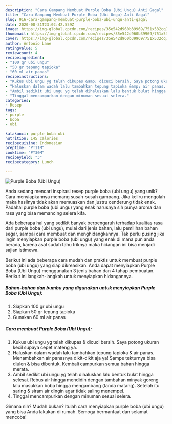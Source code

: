 ```yaml
---
description: "Cara Gampang Membuat Purple Boba (Ubi Ungu) Anti Gagal"
title: "Cara Gampang Membuat Purple Boba (Ubi Ungu) Anti Gagal"
slug: 916-cara-gampang-membuat-purple-boba-ubi-ungu-anti-gagal
date: 2020-08-31T23:02:42.559Z
image: https://img-global.cpcdn.com/recipes/35e542d960b39969/751x532cq70/purple-boba-ubi-ungu-foto-resep-utama.jpg
thumbnail: https://img-global.cpcdn.com/recipes/35e542d960b39969/751x532cq70/purple-boba-ubi-ungu-foto-resep-utama.jpg
cover: https://img-global.cpcdn.com/recipes/35e542d960b39969/751x532cq70/purple-boba-ubi-ungu-foto-resep-utama.jpg
author: Antonio Lane
ratingvalue: 5
reviewcount: 4
recipeingredient:
- "100 gr ubi ungu"
- "50 gr tepung tapioka"
- "60 ml air panas"
recipeinstructions:
- "Kukus ubi ungu yg telah dikupas &amp; dicuci bersih. Saya potong ukuran kecil supaya cepet mateng ya."
- "Haluskan dalam wadah lalu tambahkan tepung tapioka &amp; air panas. Menambahkan air panasnya dikit-dikit aja ya! Sampe tekturnya bisa diulen &amp; bisa dibentuk. Kembali campurkan semua bahan hingga merata."
- "Ambil sedikit ubi ungu yg telah dihaluskan lalu bentuk bulat hingga selesai. Rebus air hingga mendidih dengan tambahan minyak goreng lalu masukkan boba hingga mengambang (tanda matang). Setelah itu saring &amp; siram air dingin agar tidak saling menempel."
- "Tinggal mencampurkan dengan minuman sesuai selera."
categories:
- Resep
tags:
- purple
- boba
- ubi

katakunci: purple boba ubi 
nutrition: 145 calories
recipecuisine: Indonesian
preptime: "PT11M"
cooktime: "PT30M"
recipeyield: "3"
recipecategory: Lunch

---
```



![Purple Boba (Ubi Ungu)](https://img-global.cpcdn.com/recipes/35e542d960b39969/751x532cq70/purple-boba-ubi-ungu-foto-resep-utama.jpg)

Anda sedang mencari inspirasi resep purple boba (ubi ungu) yang unik? Cara menyiapkannya memang susah-susah gampang. Jika keliru mengolah maka hasilnya tidak akan memuaskan dan justru cenderung tidak enak. Padahal purple boba (ubi ungu) yang enak harusnya sih punya aroma dan rasa yang bisa memancing selera kita.

Ada beberapa hal yang sedikit banyak berpengaruh terhadap kualitas rasa dari purple boba (ubi ungu), mulai dari jenis bahan, lalu pemilihan bahan segar, sampai cara membuat dan menghidangkannya. Tak perlu pusing jika ingin menyiapkan purple boba (ubi ungu) yang enak di mana pun anda berada, karena asal sudah tahu triknya maka hidangan ini bisa menjadi sajian istimewa.




Berikut ini ada beberapa cara mudah dan praktis untuk membuat purple boba (ubi ungu) yang siap dikreasikan. Anda dapat menyiapkan Purple Boba (Ubi Ungu) menggunakan 3 jenis bahan dan 4 tahap pembuatan. Berikut ini langkah-langkah untuk menyiapkan hidangannya.

<!--inarticleads1-->

##### Bahan-bahan dan bumbu yang digunakan untuk menyiapkan Purple Boba (Ubi Ungu):

1. Siapkan 100 gr ubi ungu
1. Siapkan 50 gr tepung tapioka
1. Gunakan 60 ml air panas




<!--inarticleads2-->

##### Cara membuat Purple Boba (Ubi Ungu):

1. Kukus ubi ungu yg telah dikupas &amp; dicuci bersih. Saya potong ukuran kecil supaya cepet mateng ya.
1. Haluskan dalam wadah lalu tambahkan tepung tapioka &amp; air panas. Menambahkan air panasnya dikit-dikit aja ya! Sampe tekturnya bisa diulen &amp; bisa dibentuk. Kembali campurkan semua bahan hingga merata.
1. Ambil sedikit ubi ungu yg telah dihaluskan lalu bentuk bulat hingga selesai. Rebus air hingga mendidih dengan tambahan minyak goreng lalu masukkan boba hingga mengambang (tanda matang). Setelah itu saring &amp; siram air dingin agar tidak saling menempel.
1. Tinggal mencampurkan dengan minuman sesuai selera.




Gimana nih? Mudah bukan? Itulah cara menyiapkan purple boba (ubi ungu) yang bisa Anda lakukan di rumah. Semoga bermanfaat dan selamat mencoba!
